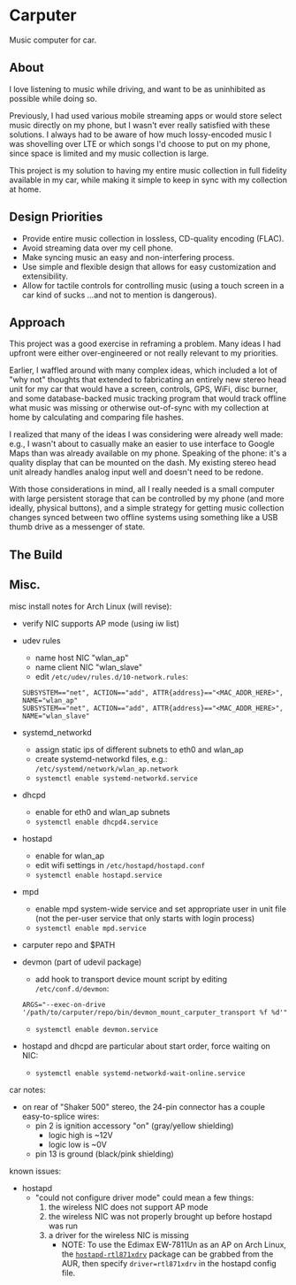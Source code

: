 # Carputer

Music computer for car.

## About

I love listening to music while driving, and want to be as uninhibited as
possible while doing so.

Previously, I had used various mobile streaming apps or would store select music
directly on my phone, but I wasn't ever really satisfied with these solutions.
I always had to be aware of how much lossy-encoded music I was shovelling over
LTE or which songs I'd choose to put on my phone, since space is limited and my
music collection is large.

This project is my solution to having my entire music collection in full
fidelity available in my car, while making it simple to keep in sync with my
collection at home.

## Design Priorities

* Provide entire music collection in lossless, CD-quality encoding (FLAC).
* Avoid streaming data over my cell phone.
* Make syncing music an easy and non-interfering process.
* Use simple and flexible design that allows for easy customization and
extensibility.
* Allow for tactile controls for controlling music (using a touch screen in a
car kind of sucks ...and not to mention is dangerous).

## Approach

This project was a good exercise in reframing a problem.  Many ideas I had
upfront were either over-engineered or not really relevant to my priorities.

Earlier, I waffled around with many complex ideas, which included a lot of "why
not" thoughts that extended to fabricating an entirely new stereo head unit for
my car that would have a screen, controls, GPS, WiFi, disc burner, and some
database-backed music tracking program that would track offline what music was
missing or otherwise out-of-sync with my collection at home by calculating and
comparing file hashes.

I realized that many of the ideas I was considering were already well made:
e.g., I wasn't about to casually make an easier to use interface to Google Maps
than was already available on my phone.  Speaking of the phone: it's a quality
display that can be mounted on the dash.  My existing stereo head unit already
handles analog input well and doesn't need to be redone.

With those considerations in mind, all I really needed is a small computer with
large persistent storage that can be controlled by my phone (and more ideally,
physical buttons), and a simple strategy for getting music collection changes
synced between two offline systems using something like a USB thumb drive as a
messenger of state.

## The Build



## Misc.

misc install notes for Arch Linux (will revise):

* verify NIC supports AP mode (using iw list)
* udev rules
    * name host NIC "wlan\_ap"
    * name client NIC "wlan\_slave"
    * edit `/etc/udev/rules.d/10-network.rules`:

    ```
    SUBSYSTEM=="net", ACTION=="add", ATTR{address}=="<MAC_ADDR_HERE>", NAME="wlan_ap"
    SUBSYSTEM=="net", ACTION=="add", ATTR{address}=="<MAC_ADDR_HERE>", NAME="wlan_slave"
    ```
* systemd\_networkd
    * assign static ips of different subnets to eth0 and wlan\_ap
    * create systemd-networkd files, e.g.: `/etc/systemd/network/wlan_ap.network`
    * `systemctl enable systemd-networkd.service`
* dhcpd
    * enable for eth0 and wlan\_ap subnets
    * `systemctl enable dhcpd4.service`
* hostapd
    * enable for wlan\_ap
    * edit wifi settings in `/etc/hostapd/hostapd.conf`
    * `systemctl enable hostapd.service`
* mpd
    * enable mpd system-wide service and set appropriate user in unit file
      (not the per-user service that only starts with login process)
    * `systemctl enable mpd.service`
* carputer repo and $PATH
* devmon (part of udevil package)
    * add hook to transport device mount script by editing `/etc/conf.d/devmon`:

    ```
    ARGS="--exec-on-drive '/path/to/carputer/repo/bin/devmon_mount_carputer_transport %f %d'"
    ```
    * `systemctl enable devmon.service`
* hostapd and dhcpd are particular about start order, force waiting on NIC:
    * `systemctl enable systemd-networkd-wait-online.service`

car notes:

* on rear of "Shaker 500" stereo, the 24-pin connector has a couple easy-to-splice wires:
    * pin 2 is ignition accessory "on" (gray/yellow shielding)
        * logic high is ~12V
        * logic low is ~0V
    * pin 13 is ground (black/pink shielding)

known issues:

* hostapd
    * "could not configure driver mode" could mean a few things:
        1. the wireless NIC does not support AP mode
        2. the wireless NIC was not properly brought up before hostapd was run
        3. a driver for the wireless NIC is missing
            * NOTE: To use the Edimax EW-7811Un as an AP on Arch Linux, the
              [`hostapd-rtl871xdrv`](https://aur.archlinux.org/packages/hostapd-rtl871xdrv/)
              package can be grabbed from the AUR, then specify `driver=rtl871xdrv` in the hostapd
              config file.

